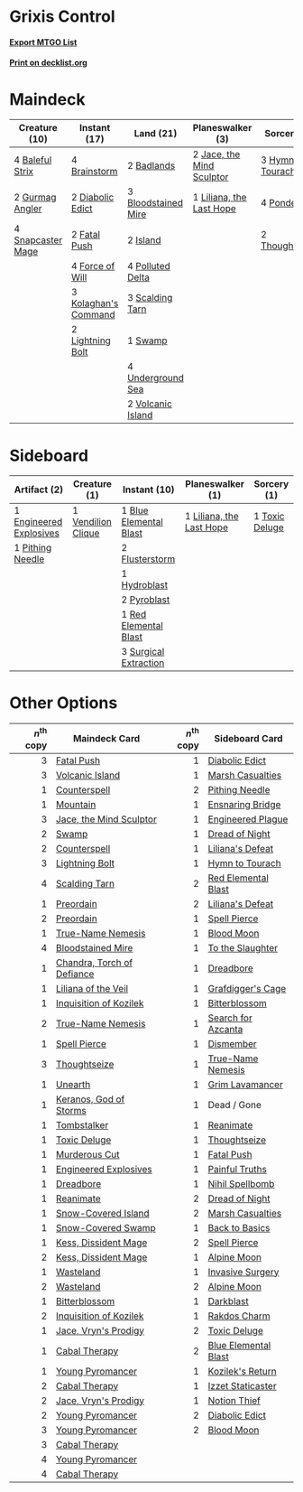 # Grixis Control

#### [Export MTGO List](../collection/Grixis%20Control/Grixis%20Control.txt)
#### [Print on decklist.org](http://decklist.org/?deckmain=2%09Badlands%0A4%09Baleful%20Strix%0A3%09Bloodstained%20Mire%0A4%09Brainstorm%0A2%09Diabolic%20Edict%0A2%09Fatal%20Push%0A4%09Force%20of%20Will%0A2%09Gurmag%20Angler%0A3%09Hymn%20to%20Tourach%0A2%09Island%0A2%09Jace,%20the%20Mind%20Sculptor%0A3%09Kolaghan's%20Command%0A2%09Lightning%20Bolt%0A1%09Liliana,%20the%20Last%20Hope%0A4%09Polluted%20Delta%0A4%09Ponder%0A3%09Scalding%20Tarn%0A4%09Snapcaster%20Mage%0A1%09Swamp%0A2%09Thoughtseize%0A4%09Underground%20Sea%0A2%09Volcanic%20Island&deckside=1%09Blue%20Elemental%20Blast%0A1%09Engineered%20Explosives%0A2%09Flusterstorm%0A1%09Hydroblast%0A1%09Liliana,%20the%20Last%20Hope%0A1%09Pithing%20Needle%0A2%09Pyroblast%0A1%09Red%20Elemental%20Blast%0A3%09Surgical%20Extraction%0A1%09Toxic%20Deluge%0A1%09Vendilion%20Clique)
# Maindeck

|                                       Creature (10)                                        |                                         Instant (17)                                          |                                          Land (21)                                           |                                          Planeswalker (3)                                          |                                        Sorcery (9)                                         |
|--------------------------------------------------------------------------------------------|-----------------------------------------------------------------------------------------------|----------------------------------------------------------------------------------------------|----------------------------------------------------------------------------------------------------|--------------------------------------------------------------------------------------------|
|4 [Baleful Strix](http://gatherer.wizards.com/Pages/Card/Details.aspx?multiverseid=423507)  |4 [Brainstorm](http://gatherer.wizards.com/Pages/Card/Details.aspx?multiverseid=382871)        |2 [Badlands](http://gatherer.wizards.com/Pages/Card/Details.aspx?multiverseid=382852)         |2 [Jace, the Mind Sculptor](http://gatherer.wizards.com/Pages/Card/Details.aspx?multiverseid=382979)|3 [Hymn to Tourach](http://gatherer.wizards.com/Pages/Card/Details.aspx?multiverseid=382976)|
|2 [Gurmag Angler](http://gatherer.wizards.com/Pages/Card/Details.aspx?multiverseid=391850)  |2 [Diabolic Edict](http://gatherer.wizards.com/Pages/Card/Details.aspx?multiverseid=442074)    |3 [Bloodstained Mire](http://gatherer.wizards.com/Pages/Card/Details.aspx?multiverseid=405094)|1 [Liliana, the Last Hope](http://gatherer.wizards.com/Pages/Card/Details.aspx?multiverseid=414388) |4 [Ponder](http://gatherer.wizards.com/Pages/Card/Details.aspx?multiverseid=244313)         |
|4 [Snapcaster Mage](http://gatherer.wizards.com/Pages/Card/Details.aspx?multiverseid=425875)|2 [Fatal Push](http://gatherer.wizards.com/Pages/Card/Details.aspx?multiverseid=423724)        |2 [Island](http://gatherer.wizards.com/Pages/Card/Details.aspx?multiverseid=439602)           |                                                                                                    |2 [Thoughtseize](http://gatherer.wizards.com/Pages/Card/Details.aspx?multiverseid=438676)   |
|                                                                                            |4 [Force of Will](http://gatherer.wizards.com/Pages/Card/Details.aspx?multiverseid=382943)     |4 [Polluted Delta](http://gatherer.wizards.com/Pages/Card/Details.aspx?multiverseid=405104)   |                                                                                                    |                                                                                            |
|                                                                                            |3 [Kolaghan's Command](http://gatherer.wizards.com/Pages/Card/Details.aspx?multiverseid=394613)|3 [Scalding Tarn](http://gatherer.wizards.com/Pages/Card/Details.aspx?multiverseid=426069)    |                                                                                                    |                                                                                            |
|                                                                                            |2 [Lightning Bolt](http://gatherer.wizards.com/Pages/Card/Details.aspx?multiverseid=234704)    |1 [Swamp](http://gatherer.wizards.com/Pages/Card/Details.aspx?multiverseid=439603)            |                                                                                                    |                                                                                            |
|                                                                                            |                                                                                               |4 [Underground Sea](http://gatherer.wizards.com/Pages/Card/Details.aspx?multiverseid=383142)  |                                                                                                    |                                                                                            |
|                                                                                            |                                                                                               |2 [Volcanic Island](http://gatherer.wizards.com/Pages/Card/Details.aspx?multiverseid=383147)  |                                                                                                    |                                                                                            |


# Sideboard

|                                           Artifact (2)                                           |                                        Creature (1)                                         |                                          Instant (10)                                           |                                         Planeswalker (1)                                          |                                       Sorcery (1)                                       |
|--------------------------------------------------------------------------------------------------|---------------------------------------------------------------------------------------------|-------------------------------------------------------------------------------------------------|---------------------------------------------------------------------------------------------------|-----------------------------------------------------------------------------------------|
|1 [Engineered Explosives](http://gatherer.wizards.com/Pages/Card/Details.aspx?multiverseid=370549)|1 [Vendilion Clique](http://gatherer.wizards.com/Pages/Card/Details.aspx?multiverseid=370390)|1 [Blue Elemental Blast](http://gatherer.wizards.com/Pages/Card/Details.aspx?multiverseid=202520)|1 [Liliana, the Last Hope](http://gatherer.wizards.com/Pages/Card/Details.aspx?multiverseid=414388)|1 [Toxic Deluge](http://gatherer.wizards.com/Pages/Card/Details.aspx?multiverseid=413650)|
|1 [Pithing Needle](http://gatherer.wizards.com/Pages/Card/Details.aspx?multiverseid=425815)       |                                                                                             |2 [Flusterstorm](http://gatherer.wizards.com/Pages/Card/Details.aspx?multiverseid=382942)        |                                                                                                   |                                                                                         |
|                                                                                                  |                                                                                             |1 [Hydroblast](http://gatherer.wizards.com/Pages/Card/Details.aspx?multiverseid=159231)          |                                                                                                   |                                                                                         |
|                                                                                                  |                                                                                             |2 [Pyroblast](http://gatherer.wizards.com/Pages/Card/Details.aspx?multiverseid=159243)           |                                                                                                   |                                                                                         |
|                                                                                                  |                                                                                             |1 [Red Elemental Blast](http://gatherer.wizards.com/Pages/Card/Details.aspx?multiverseid=202447) |                                                                                                   |                                                                                         |
|                                                                                                  |                                                                                             |3 [Surgical Extraction](http://gatherer.wizards.com/Pages/Card/Details.aspx?multiverseid=397706) |                                                                                                   |                                                                                         |


# Other Options

|*n*<sup>th</sup> copy|                                            Maindeck Card                                            |*n*<sup>th</sup> copy|                                        Sideboard Card                                         |
|--------------------:|-----------------------------------------------------------------------------------------------------|--------------------:|-----------------------------------------------------------------------------------------------|
|                    3|[Fatal Push](http://gatherer.wizards.com/Pages/Card/Details.aspx?multiverseid=423724)                |                    1|[Diabolic Edict](http://gatherer.wizards.com/Pages/Card/Details.aspx?multiverseid=442074)      |
|                    3|[Volcanic Island](http://gatherer.wizards.com/Pages/Card/Details.aspx?multiverseid=383147)           |                    1|[Marsh Casualties](http://gatherer.wizards.com/Pages/Card/Details.aspx?multiverseid=401696)    |
|                    1|[Counterspell](http://gatherer.wizards.com/Pages/Card/Details.aspx?multiverseid=382897)              |                    2|[Pithing Needle](http://gatherer.wizards.com/Pages/Card/Details.aspx?multiverseid=425815)      |
|                    1|[Mountain](http://gatherer.wizards.com/Pages/Card/Details.aspx?multiverseid=439604)                  |                    1|[Ensnaring Bridge](http://gatherer.wizards.com/Pages/Card/Details.aspx?multiverseid=442213)    |
|                    3|[Jace, the Mind Sculptor](http://gatherer.wizards.com/Pages/Card/Details.aspx?multiverseid=382979)   |                    1|[Engineered Plague](http://gatherer.wizards.com/Pages/Card/Details.aspx?multiverseid=12944)    |
|                    2|[Swamp](http://gatherer.wizards.com/Pages/Card/Details.aspx?multiverseid=439603)                     |                    1|[Dread of Night](http://gatherer.wizards.com/Pages/Card/Details.aspx?multiverseid=4658)        |
|                    2|[Counterspell](http://gatherer.wizards.com/Pages/Card/Details.aspx?multiverseid=382897)              |                    1|[Liliana's Defeat](http://gatherer.wizards.com/Pages/Card/Details.aspx?multiverseid=430757)    |
|                    3|[Lightning Bolt](http://gatherer.wizards.com/Pages/Card/Details.aspx?multiverseid=234704)            |                    1|[Hymn to Tourach](http://gatherer.wizards.com/Pages/Card/Details.aspx?multiverseid=382976)     |
|                    4|[Scalding Tarn](http://gatherer.wizards.com/Pages/Card/Details.aspx?multiverseid=426069)             |                    2|[Red Elemental Blast](http://gatherer.wizards.com/Pages/Card/Details.aspx?multiverseid=202447) |
|                    1|[Preordain](http://gatherer.wizards.com/Pages/Card/Details.aspx?multiverseid=265979)                 |                    2|[Liliana's Defeat](http://gatherer.wizards.com/Pages/Card/Details.aspx?multiverseid=430757)    |
|                    2|[Preordain](http://gatherer.wizards.com/Pages/Card/Details.aspx?multiverseid=265979)                 |                    1|[Spell Pierce](http://gatherer.wizards.com/Pages/Card/Details.aspx?multiverseid=425876)        |
|                    1|[True-Name Nemesis](http://gatherer.wizards.com/Pages/Card/Details.aspx?multiverseid=376562)         |                    1|[Blood Moon](http://gatherer.wizards.com/Pages/Card/Details.aspx?multiverseid=370419)          |
|                    4|[Bloodstained Mire](http://gatherer.wizards.com/Pages/Card/Details.aspx?multiverseid=405094)         |                    1|[To the Slaughter](http://gatherer.wizards.com/Pages/Card/Details.aspx?multiverseid=409889)    |
|                    1|[Chandra, Torch of Defiance](http://gatherer.wizards.com/Pages/Card/Details.aspx?multiverseid=417683)|                    1|[Dreadbore](http://gatherer.wizards.com/Pages/Card/Details.aspx?multiverseid=430622)           |
|                    1|[Liliana of the Veil](http://gatherer.wizards.com/Pages/Card/Details.aspx?multiverseid=425901)       |                    1|[Grafdigger's Cage](http://gatherer.wizards.com/Pages/Card/Details.aspx?multiverseid=426046)   |
|                    1|[Inquisition of Kozilek](http://gatherer.wizards.com/Pages/Card/Details.aspx?multiverseid=425900)    |                    1|[Bitterblossom](http://gatherer.wizards.com/Pages/Card/Details.aspx?multiverseid=397701)       |
|                    2|[True-Name Nemesis](http://gatherer.wizards.com/Pages/Card/Details.aspx?multiverseid=376562)         |                    1|[Search for Azcanta](http://gatherer.wizards.com/Pages/Card/Details.aspx?multiverseid=435226)  |
|                    1|[Spell Pierce](http://gatherer.wizards.com/Pages/Card/Details.aspx?multiverseid=425876)              |                    1|[Dismember](http://gatherer.wizards.com/Pages/Card/Details.aspx?multiverseid=397830)           |
|                    3|[Thoughtseize](http://gatherer.wizards.com/Pages/Card/Details.aspx?multiverseid=438676)              |                    1|[True-Name Nemesis](http://gatherer.wizards.com/Pages/Card/Details.aspx?multiverseid=376562)   |
|                    1|[Unearth](http://gatherer.wizards.com/Pages/Card/Details.aspx?multiverseid=442102)                   |                    1|[Grim Lavamancer](http://gatherer.wizards.com/Pages/Card/Details.aspx?multiverseid=234706)     |
|                    1|[Keranos, God of Storms](http://gatherer.wizards.com/Pages/Card/Details.aspx?multiverseid=380442)    |                    1|Dead / Gone                                                                                    |
|                    1|[Tombstalker](http://gatherer.wizards.com/Pages/Card/Details.aspx?multiverseid=370539)               |                    1|[Reanimate](http://gatherer.wizards.com/Pages/Card/Details.aspx?multiverseid=270452)           |
|                    1|[Toxic Deluge](http://gatherer.wizards.com/Pages/Card/Details.aspx?multiverseid=413650)              |                    1|[Thoughtseize](http://gatherer.wizards.com/Pages/Card/Details.aspx?multiverseid=438676)        |
|                    1|[Murderous Cut](http://gatherer.wizards.com/Pages/Card/Details.aspx?multiverseid=386613)             |                    1|[Fatal Push](http://gatherer.wizards.com/Pages/Card/Details.aspx?multiverseid=423724)          |
|                    1|[Engineered Explosives](http://gatherer.wizards.com/Pages/Card/Details.aspx?multiverseid=370549)     |                    1|[Painful Truths](http://gatherer.wizards.com/Pages/Card/Details.aspx?multiverseid=433050)      |
|                    1|[Dreadbore](http://gatherer.wizards.com/Pages/Card/Details.aspx?multiverseid=430622)                 |                    1|[Nihil Spellbomb](http://gatherer.wizards.com/Pages/Card/Details.aspx?multiverseid=442215)     |
|                    1|[Reanimate](http://gatherer.wizards.com/Pages/Card/Details.aspx?multiverseid=270452)                 |                    2|[Dread of Night](http://gatherer.wizards.com/Pages/Card/Details.aspx?multiverseid=4658)        |
|                    1|[Snow-Covered Island](http://gatherer.wizards.com/Pages/Card/Details.aspx?multiverseid=184813)       |                    2|[Marsh Casualties](http://gatherer.wizards.com/Pages/Card/Details.aspx?multiverseid=401696)    |
|                    1|[Snow-Covered Swamp](http://gatherer.wizards.com/Pages/Card/Details.aspx?multiverseid=184816)        |                    1|[Back to Basics](http://gatherer.wizards.com/Pages/Card/Details.aspx?multiverseid=5711)        |
|                    1|[Kess, Dissident Mage](http://gatherer.wizards.com/Pages/Card/Details.aspx?multiverseid=433280)      |                    2|[Spell Pierce](http://gatherer.wizards.com/Pages/Card/Details.aspx?multiverseid=425876)        |
|                    2|[Kess, Dissident Mage](http://gatherer.wizards.com/Pages/Card/Details.aspx?multiverseid=433280)      |                    1|[Alpine Moon](http://gatherer.wizards.com/Pages/Card/Details.aspx?multiverseid=447264)         |
|                    1|[Wasteland](http://gatherer.wizards.com/Pages/Card/Details.aspx?multiverseid=413790)                 |                    1|[Invasive Surgery](http://gatherer.wizards.com/Pages/Card/Details.aspx?multiverseid=409811)    |
|                    2|[Wasteland](http://gatherer.wizards.com/Pages/Card/Details.aspx?multiverseid=413790)                 |                    2|[Alpine Moon](http://gatherer.wizards.com/Pages/Card/Details.aspx?multiverseid=447264)         |
|                    1|[Bitterblossom](http://gatherer.wizards.com/Pages/Card/Details.aspx?multiverseid=397701)             |                    1|[Darkblast](http://gatherer.wizards.com/Pages/Card/Details.aspx?multiverseid=87922)            |
|                    2|[Inquisition of Kozilek](http://gatherer.wizards.com/Pages/Card/Details.aspx?multiverseid=425900)    |                    1|[Rakdos Charm](http://gatherer.wizards.com/Pages/Card/Details.aspx?multiverseid=433122)        |
|                    1|[Jace, Vryn's Prodigy](http://gatherer.wizards.com/Pages/Card/Details.aspx?multiverseid=439335)      |                    2|[Toxic Deluge](http://gatherer.wizards.com/Pages/Card/Details.aspx?multiverseid=413650)        |
|                    1|[Cabal Therapy](http://gatherer.wizards.com/Pages/Card/Details.aspx?multiverseid=265166)             |                    2|[Blue Elemental Blast](http://gatherer.wizards.com/Pages/Card/Details.aspx?multiverseid=202520)|
|                    1|[Young Pyromancer](http://gatherer.wizards.com/Pages/Card/Details.aspx?multiverseid=413697)          |                    1|[Kozilek's Return](http://gatherer.wizards.com/Pages/Card/Details.aspx?multiverseid=407608)    |
|                    2|[Cabal Therapy](http://gatherer.wizards.com/Pages/Card/Details.aspx?multiverseid=265166)             |                    1|[Izzet Staticaster](http://gatherer.wizards.com/Pages/Card/Details.aspx?multiverseid=253638)   |
|                    2|[Jace, Vryn's Prodigy](http://gatherer.wizards.com/Pages/Card/Details.aspx?multiverseid=439335)      |                    1|[Notion Thief](http://gatherer.wizards.com/Pages/Card/Details.aspx?multiverseid=442200)        |
|                    2|[Young Pyromancer](http://gatherer.wizards.com/Pages/Card/Details.aspx?multiverseid=413697)          |                    2|[Diabolic Edict](http://gatherer.wizards.com/Pages/Card/Details.aspx?multiverseid=442074)      |
|                    3|[Young Pyromancer](http://gatherer.wizards.com/Pages/Card/Details.aspx?multiverseid=413697)          |                    2|[Blood Moon](http://gatherer.wizards.com/Pages/Card/Details.aspx?multiverseid=370419)          |
|                    3|[Cabal Therapy](http://gatherer.wizards.com/Pages/Card/Details.aspx?multiverseid=265166)             |                     |                                                                                               |
|                    4|[Young Pyromancer](http://gatherer.wizards.com/Pages/Card/Details.aspx?multiverseid=413697)          |                     |                                                                                               |
|                    4|[Cabal Therapy](http://gatherer.wizards.com/Pages/Card/Details.aspx?multiverseid=265166)             |                     |                                                                                               |

